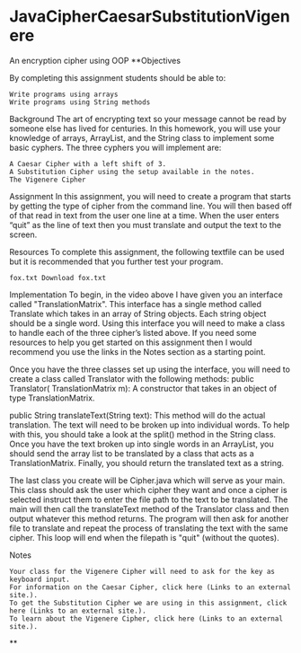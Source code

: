 # JavaCipherCaesarSubstitutionVigenere
An encryption cipher using OOP 
**Objectives

By completing this assignment students should be able to:

    Write programs using arrays
    Write programs using String methods

 

Background
The art of encrypting text so your message cannot be read by someone else has lived for centuries.  In this homework, you will use your knowledge of arrays, ArrayList, and the String class to implement some basic cyphers.  The three cyphers you will implement are:

    A Caesar Cipher with a left shift of 3.
    A Substitution Cipher using the setup available in the notes.
    The Vigenere Cipher

 

Assignment
In this assignment, you will need to create a program that starts by getting the type of cipher from the command line.  You will then based off of that read in text from the user one line at a time.  When the user enters “quit” as the line of text then you must translate and output the text to the screen.

 

Resources
To complete this assignment, the following textfile can be used but it is recommended that you further test your program.

    fox.txt Download fox.txt  

 

Implementation
To begin, in the video above I have given you an interface called "TranslationMatrix".  This interface has a single method called Translate which takes in an array of String objects.  Each string object should be a single word.  Using this interface you will need to make a class to handle each of the three cipher’s listed above.  If you need some resources to help you get started on this assignment then I would recommend you use the links in the Notes section as a starting point.

Once you have the three classes set up using the interface, you will need to create a class called Translator with the following methods:
public Translator( TranslationMatrix m): A constructor that takes in an object of type TranslationMatrix.

public String translateText(String text): This method will do the actual translation.  The text will need to be broken up into individual words.  To help with this, you should take a look at the split() method in the String class.  Once you have the text broken up into single words in an ArrayList, you should send the array list to be translated by a class that acts as a TranslationMatrix.  Finally, you should return the translated text as a string.

The last class you create will be Cipher.java which will serve as your main.  This class should ask the user which cipher they want and once a cipher is selected instruct them to enter the file path to the text to be translated.  The main will then call the translateText method of the Translator class and then output whatever this method returns.  The program will then ask for another file to translate and repeat the process of translating the text with the same cipher.  This loop will end when the filepath is "quit" (without the quotes).

 

Notes

    Your class for the Vigenere Cipher will need to ask for the key as keyboard input.
    For information on the Caesar Cipher, click here (Links to an external site.).
    To get the Substitution Cipher we are using in this assignment, click here (Links to an external site.).
    To learn about the Vigenere Cipher, click here (Links to an external site.).
**
